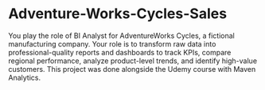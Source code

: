 # Adventure-Works-Cycles-Sales
You play the role of BI Analyst for AdventureWorks Cycles, a fictional manufacturing company. Your role is to transform raw data into professional-quality reports and dashboards to track KPIs, compare regional performance, analyze product-level trends, and identify high-value customers.
This project was done alongside the Udemy course with Maven Analytics.
